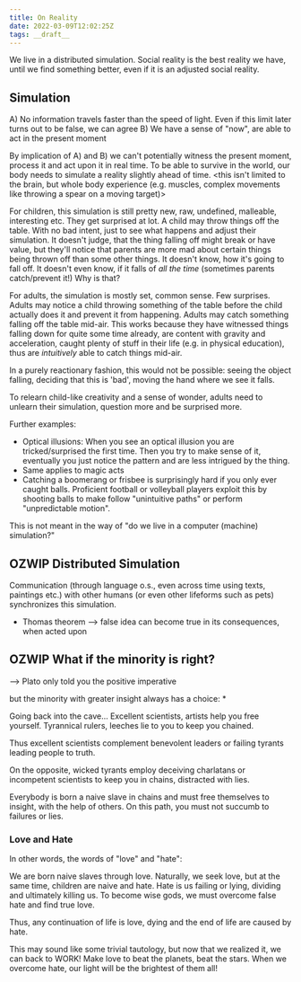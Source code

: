 ```yaml
---
title: On Reality
date: 2022-03-09T12:02:25Z
tags: __draft__
---
```


We live in a distributed simulation.
Social reality is the best reality we have, until we find something better, even if it is an adjusted social reality.

## Simulation

A) No information travels faster than the speed of light.
   Even if this limit later turns out to be false, we can agree
B) We have a sense of "now", are able to act in the present moment

By implication of A) and B) we can't potentially witness the present moment, process it and act upon it in real time.
To be able to survive in the world, our body needs to simulate a reality slightly ahead of time.
<this isn't limited to the brain, but whole body experience (e.g. muscles, complex movements like throwing a spear on a moving target)>

For children, this simulation is still pretty new, raw, undefined, malleable, interesting etc.
They get surprised at lot.
A child may throw things off the table. With no bad intent, just to see what happens and adjust their simulation.
It doesn't judge, that the thing falling off might break or have value, but they'll notice that parents are more mad about certain things being thrown off than some other things.
It doesn't know, how it's going to fall off. It doesn't even know, if it falls of *all the time* (sometimes parents catch/prevent it!)
Why is that?

For adults, the simulation is mostly set, common sense. Few surprises.
Adults may notice a child throwing something of the table before the child actually does it and prevent it from happening.
Adults may catch something falling off the table mid-air. This works because they have witnessed things falling down for quite some time already, are content with gravity and acceleration, caught plenty of stuff in their life (e.g. in physical education), thus are *intuitively* able to catch things mid-air.

In a purely reactionary fashion, this would not be possible: seeing the object falling, deciding that this is 'bad', moving the hand where we see it falls.

To relearn child-like creativity and a sense of wonder, adults need to unlearn their simulation, question more and be surprised more.

Further examples:

* Optical illusions: When you see an optical illusion you are tricked/surprised the first time. Then you try to make sense of it, eventually you just notice the pattern and are less intrigued by the thing.
* Same applies to magic acts
* Catching a boomerang or frisbee is surprisingly hard if you only ever caught balls. Proficient football or volleyball players exploit this by shooting balls to make follow "unintuitive paths" or perform "unpredictable motion".

This is not meant in the way of "do we live in a computer (machine) simulation?"

## OZWIP Distributed Simulation


Communication (through language o.s., even across time using texts, paintings etc.) with other humans (or even other lifeforms such as pets) synchronizes this simulation.

* Thomas theorem --> false idea can become true in its consequences, when acted upon

## OZWIP What if the minority is right?

--> Plato only told you the positive imperative

but the minority with greater insight always has a choice:
*

Going back into the cave...
Excellent scientists, artists help you free yourself.
Tyrannical rulers, leeches lie to you to keep you chained.


Thus excellent scientists complement benevolent leaders or failing tyrants leading people to truth.

On the opposite, wicked tyrants employ deceiving charlatans or incompetent scientists to keep you in chains, distracted with lies.

Everybody is born a naive slave in chains and must free themselves to insight, with the help of others.
On this path, you must not succumb to failures or lies.

### Love and Hate

In other words, the words of "love" and "hate":

We are born naive slaves through love.
Naturally, we seek love, but at the same time, children are naive and hate.
Hate is us failing or lying, dividing and ultimately killing us.
To become wise gods, we must overcome false hate and find true love.

Thus, any continuation of life is love, dying and the end of life are caused by hate.

This may sound like some trivial tautology, but now that we realized it, we can back to WORK!
Make love to beat the planets, beat the stars. When we overcome hate, our light will be the brightest of them all!
